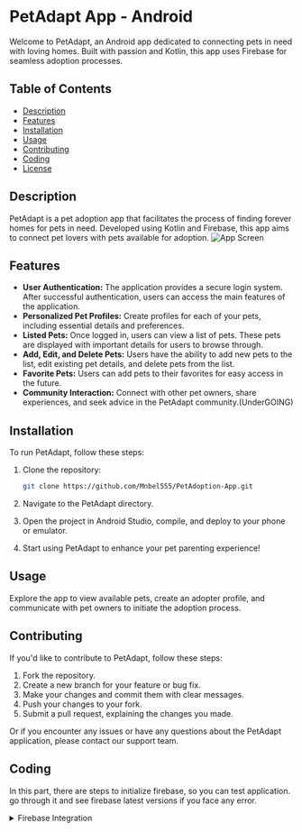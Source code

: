 # PetAdapt App - Android

Welcome to PetAdapt, an Android app dedicated to connecting pets in need with loving homes. Built with passion and Kotlin, this app uses Firebase for seamless adoption processes.

## Table of Contents

- [Description](#description)
- [Features](#features)
- [Installation](#installation)
- [Usage](#usage)
- [Contributing](#contributing)
- [Coding](#coding)
- [License](#license)

## Description

PetAdapt is a pet adoption app that facilitates the process of finding forever homes for pets in need. Developed using Kotlin and Firebase, this app aims to connect pet lovers with pets available for adoption.
![App Screen](readme_assets/app_screen.png "App Screen")

## Features

- **User Authentication:** The application provides a secure login system. After successful authentication, users can access the main features of the application.
- **Personalized Pet Profiles:** Create profiles for each of your pets, including essential details and preferences.
- **Listed Pets:** Once logged in, users can view a list of pets. These pets are displayed with important details for users to browse through.
- **Add, Edit, and Delete Pets:** Users have the ability to add new pets to the list, edit existing pet details, and delete pets from the list.
- **Favorite Pets:** Users can add pets to their favorites for easy access in the future.
- **Community Interaction:** Connect with other pet owners, share experiences, and seek advice in the PetAdapt community.(UnderGOING)

## Installation

To run PetAdapt, follow these steps:

1. Clone the repository:

   ```bash
   git clone https://github.com/Mnbel555/PetAdoption-App.git

2. Navigate to the PetAdapt directory.
3. Open the project in Android Studio, compile, and deploy to your phone or emulator.
4. Start using PetAdapt to enhance your pet parenting experience!

## Usage

Explore the app to view available pets, create an adopter profile, and communicate with pet owners to initiate the adoption process.

## Contributing

If you'd like to contribute to PetAdapt, follow these steps:

1. Fork the repository.
2. Create a new branch for your feature or bug fix.
3. Make your changes and commit them with clear messages.
4. Push your changes to your fork.
5. Submit a pull request, explaining the changes you made.

 Or if you encounter any issues or have any questions about the PetAdapt application, please contact our support team.  
 
## Coding  

In this part, there are steps to initialize firebase, so you can test application. go through it and see firebase latest versions if you face any error.

<details>
    <summary>Firebase Integration</summary>

PetAdapt leverages Firebase for its backend infrastructure. Follow these steps to integrate Firebase into your project:

1. **Add your `google-services.json` file:**

   Place your Firebase configuration file (`google-services.json`) in the `app` directory of your project.

2. **Update Firebase dependencies in `build.gradle`:**

   Open your app module's `build.gradle` file and add the following Firebase dependencies. Make sure to replace the version numbers with the latest available.

   ```gradle
   // Add these dependencies to your app module build.gradle file, CHECKOUT firebsae latest version too.
    
   dependencies {
       // ... other dependencies
       implementation 'com.google.firebase:firebase-database:23.0.0'
       implementation 'com.google.firebase:firebase-auth:23.0.0'
       implementation 'com.google.firebase:firebase-storage:23.0.0'
       // ... other dependencies
   }

**Sync your project with Gradle:**

After adding the dependencies, sync your project with Gradle to ensure the changes take effect.
Note: Make sure to replace the version numbers (23.0.0) with the latest version available from the Firebase SDK.
Now, your PetAdapt app is ready to utilize Firebase for backend services. This integration enables features like real-time pet updates and user authentication within the app.

</details>
